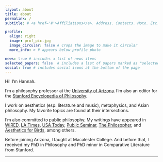```yaml
---
layout: about
title: about
permalink: /
subtitle: # <a href='#'>Affiliations</a>. Address. Contacts. Moto. Etc.

profile:
  align: right
  image: prof_pic.jpg
  image_circular: false # crops the image to make it circular
  more_info: > # appears below profile photo

news: true # includes a list of news items
selected_papers: false  # includes a list of papers marked as "selected={true}"
social: true # includes social icons at the bottom of the page
---
```


Hi! I’m Hannah.

I’m a philosophy professor at the [University of Arizona](https://philosophy.arizona.edu/person/hannah-kim). I’m also an editor for the [Stanford Encyclopedia of Philosophy](https://plato.stanford.edu/).

I work on aesthetics (esp. literature and music), metaphysics, and Asian philosophy. My favorite topics are found at their intersections.

I’m also committed to public philosophy. My writings have appeared in [WIRED](https://www.wired.com/story/artificial-intelligence-fiction-philosophy-consciousness/), [LA Times](https://www.latimes.com/opinion/story/2022-02-07/vaccine-conspiracy-theories-fictions-philosophy), [USA Today](https://www.usatoday.com/story/opinion/contributors/2022/06/30/multiverse-marvel-uvalde-roe/9997384002/?gnt-cfr=1), [Public Seminar](https://publicseminar.org/essays/what-a-korean-american-will-find-in-minari/), [The Philosopher](https://www.thephilosopher1923.org/post/life-as-a-non-standard-narrative), and [Aesthetics for Birds](https://aestheticsforbirds.com/2022/08/25/park-jiwon-on-why-crows-arent-black/), among others.

Before joining Arizona, I taught at Macalester College. And before that, I received my PhD in Philosophy and PhD minor in Comparative Literature from Stanford.

---
